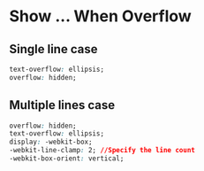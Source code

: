 # Show ... When Overflow

## Single line case
```css
text-overflow: ellipsis;
overflow: hidden;
```
## Multiple lines case   
```css
overflow: hidden;
text-overflow: ellipsis;
display: -webkit-box;
-webkit-line-clamp: 2; //Specify the line count
-webkit-box-orient: vertical;
```